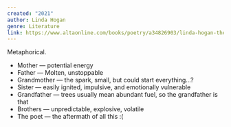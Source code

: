 ```yaml
---
created: "2021"
author: Linda Hogan
genre: Literature
link: https://www.altaonline.com/books/poetry/a34826903/linda-hogan-the-history-of-fire-poem/
---
```


Metaphorical.

 - Mother — potential energy
 - Father — Molten, unstoppable
 - Grandmother — the spark, small, but could start everything...?
 - Sister — easily ignited, impulsive, and emotionally vulnerable
 - Grandfather — trees usually mean abundant fuel, so the grandfather is that
 - Brothers — unpredictable, explosive, volatile
 - The poet — the aftermath of all this :(
